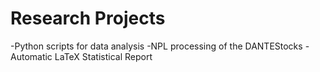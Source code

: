 # Research Projects
-Python scripts for data analysis
-NPL processing of the DANTEStocks
-Automatic LaTeX Statistical Report
